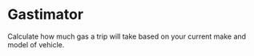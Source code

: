 # Gastimator

Calculate how much gas a trip will take based on your current make and model of vehicle.
